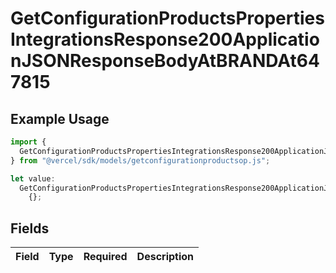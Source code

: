 # GetConfigurationProductsPropertiesIntegrationsResponse200ApplicationJSONResponseBodyAtBRANDAt647815

## Example Usage

```typescript
import {
  GetConfigurationProductsPropertiesIntegrationsResponse200ApplicationJSONResponseBodyAtBRANDAt647815,
} from "@vercel/sdk/models/getconfigurationproductsop.js";

let value:
  GetConfigurationProductsPropertiesIntegrationsResponse200ApplicationJSONResponseBodyAtBRANDAt647815 =
    {};
```

## Fields

| Field       | Type        | Required    | Description |
| ----------- | ----------- | ----------- | ----------- |